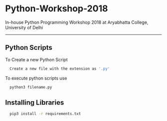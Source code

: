 # Python-Workshop-2018
In-house Python Programming Workshop 2018 at Aryabhatta College, University of Delhi

---

## Python Scripts

To Create a new Python Script

```sh
  Create a new file with the extension as '.py'
```

To execute python scripts use
```sh
  python3 filename.py
```

## Installing Libraries

```sh
  pip3 install -r requirements.txt
```

